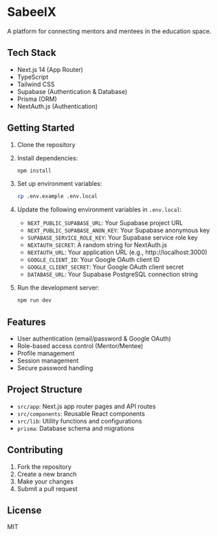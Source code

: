 # SabeelX

A platform for connecting mentors and mentees in the education space.

## Tech Stack

- Next.js 14 (App Router)
- TypeScript
- Tailwind CSS
- Supabase (Authentication & Database)
- Prisma (ORM)
- NextAuth.js (Authentication)

## Getting Started

1. Clone the repository
2. Install dependencies:
   ```bash
   npm install
   ```
3. Set up environment variables:
   ```bash
   cp .env.example .env.local
   ```
4. Update the following environment variables in `.env.local`:
   - `NEXT_PUBLIC_SUPABASE_URL`: Your Supabase project URL
   - `NEXT_PUBLIC_SUPABASE_ANON_KEY`: Your Supabase anonymous key
   - `SUPABASE_SERVICE_ROLE_KEY`: Your Supabase service role key
   - `NEXTAUTH_SECRET`: A random string for NextAuth.js
   - `NEXTAUTH_URL`: Your application URL (e.g., http://localhost:3000)
   - `GOOGLE_CLIENT_ID`: Your Google OAuth client ID
   - `GOOGLE_CLIENT_SECRET`: Your Google OAuth client secret
   - `DATABASE_URL`: Your Supabase PostgreSQL connection string

5. Run the development server:
   ```bash
   npm run dev
   ```

## Features

- User authentication (email/password & Google OAuth)
- Role-based access control (Mentor/Mentee)
- Profile management
- Session management
- Secure password handling

## Project Structure

- `src/app`: Next.js app router pages and API routes
- `src/components`: Reusable React components
- `src/lib`: Utility functions and configurations
- `prisma`: Database schema and migrations

## Contributing

1. Fork the repository
2. Create a new branch
3. Make your changes
4. Submit a pull request

## License

MIT
